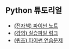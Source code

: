 ## Python 튜토리얼

- [(전자책) 파이썬 노트](https://wikidocs.net/book/6708)
- [(강의) 실습파일 링크](https://github.com/teddylee777/code-challenge/tree/main/00-Python/00-lecture)
- [(퀴즈) 파이썬 연습문제](https://github.com/teddylee777/code-challenge/tree/main/00-Python/01-practice)
